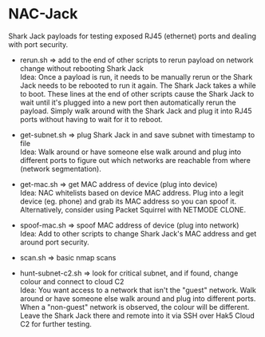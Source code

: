 # NAC-Jack
Shark Jack payloads for testing exposed RJ45 (ethernet) ports and dealing with port security.

- rerun.sh ⇒ add to the end of other scripts to rerun payload on network change without rebooting Shark Jack  
Idea: Once a payload is run, it needs to be manually rerun or the Shark Jack needs to be rebooted to run it again. The Shark Jack takes a while to boot.
These lines at the end of other scripts cause the Shark Jack to wait until it's plugged into a new port then automatically rerun the payload.
Simply walk around with the Shark Jack and plug it into RJ45 ports without having to wait for it to reboot.

- get-subnet.sh ⇒ plug Shark Jack in and save subnet with timestamp to file  
Idea: Walk around or have someone else walk around and plug into different ports to figure out which networks are reachable from where (network segmentation).

- get-mac.sh ⇒ get MAC address of device (plug into device)  
Idea: NAC whitelists based on device MAC address. Plug into a legit device (eg. phone) and grab its MAC address so you can spoof it. Alternatively, consider using Packet Squirrel with NETMODE CLONE.
- spoof-mac.sh ⇒ spoof MAC address of device (plug into network)  
Idea: Add to other scripts to change Shark Jack's MAC address and get around port security.

- scan.sh ⇒ basic nmap scans  
- hunt-subnet-c2.sh ⇒ look for critical subnet, and if found, change colour and connect to cloud C2  
Idea: You want access to a network that isn't the "guest" network. Walk around or have someone else walk around and plug into different ports. When a "non-guest" network is observed, the colour will be different. Leave the Shark Jack there and remote into it via SSH over Hak5 Cloud C2 for further testing.
